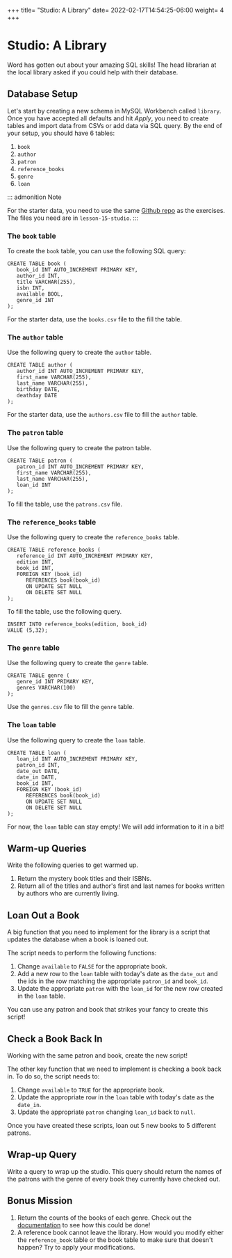 +++
title= "Studio: A Library"
date= 2022-02-17T14:54:25-06:00
weight= 4
+++

# Studio: A Library

Word has gotten out about your amazing SQL skills! The head librarian at
the local library asked if you could help with their database.

## Database Setup

Let\'s start by creating a new schema in MySQL Workbench called
`library`. Once you have accepted all defaults and hit *Apply*, you need
to create tables and import data from CSVs or add data via SQL query. By
the end of your setup, you should have 6 tables:

1.  `book`
2.  `author`
3.  `patron`
4.  `reference_books`
5.  `genre`
6.  `loan`

::: admonition
Note

For the starter data, you need to use the same [Github
repo](https://github.com/LaunchCodeEducation/sql-starter-data) as the
exercises. The files you need are in `lesson-15-studio`.
:::

### The `book` table

To create the `book` table, you can use the following SQL query:

``` {.mysql linenos=""}
CREATE TABLE book (
   book_id INT AUTO_INCREMENT PRIMARY KEY,
   author_id INT,
   title VARCHAR(255),
   isbn INT,
   available BOOL,
   genre_id INT
);
```

For the starter data, use the `books.csv` file to the fill the table.

### The `author` table

Use the following query to create the `author` table.

``` {.mysql linenos=""}
CREATE TABLE author (
   author_id INT AUTO_INCREMENT PRIMARY KEY,
   first_name VARCHAR(255),
   last_name VARCHAR(255),
   birthday DATE,
   deathday DATE
);
```

For the starter data, use the `authors.csv` file to fill the `author`
table.

### The `patron` table

Use the following query to create the patron table.

``` {.mysql linenos=""}
CREATE TABLE patron (
   patron_id INT AUTO_INCREMENT PRIMARY KEY,
   first_name VARCHAR(255),
   last_name VARCHAR(255),
   loan_id INT
);
```

To fill the table, use the `patrons.csv` file.

### The `reference_books` table

Use the following query to create the `reference_books` table.

``` {.mysql linenos=""}
CREATE TABLE reference_books (
   reference_id INT AUTO_INCREMENT PRIMARY KEY,
   edition INT,
   book_id INT,
   FOREIGN KEY (book_id)
      REFERENCES book(book_id)
      ON UPDATE SET NULL
      ON DELETE SET NULL
);
```

To fill the table, use the following query.

``` {.mysql linenos=""}
INSERT INTO reference_books(edition, book_id)
VALUE (5,32);
```

### The `genre` table

Use the following query to create the `genre` table.

``` {.mysql linenos=""}
CREATE TABLE genre (
   genre_id INT PRIMARY KEY,
   genres VARCHAR(100)
);
```

Use the `genres.csv` file to fill the `genre` table.

### The `loan` table

Use the following query to create the `loan` table.

``` {.mysql linenos=""}
CREATE TABLE loan (
   loan_id INT AUTO_INCREMENT PRIMARY KEY,
   patron_id INT,
   date_out DATE,
   date_in DATE,
   book_id INT,
   FOREIGN KEY (book_id)
      REFERENCES book(book_id)
      ON UPDATE SET NULL
      ON DELETE SET NULL
);
```

For now, the `loan` table can stay empty! We will add information to it
in a bit!

## Warm-up Queries

Write the following queries to get warmed up.

1.  Return the mystery book titles and their ISBNs.
2.  Return all of the titles and author\'s first and last names for
    books written by authors who are currently living.

## Loan Out a Book

A big function that you need to implement for the library is a script
that updates the database when a book is loaned out.

The script needs to perform the following functions:

1.  Change `available` to `FALSE` for the appropriate book.
2.  Add a new row to the `loan` table with today\'s date as the
    `date_out` and the ids in the row matching the appropriate
    `patron_id` and `book_id`.
3.  Update the appropriate `patron` with the `loan_id` for the new row
    created in the `loan` table.

You can use any patron and book that strikes your fancy to create this
script!

## Check a Book Back In

Working with the same patron and book, create the new script!

The other key function that we need to implement is checking a book back
in. To do so, the script needs to:

1.  Change `available` to `TRUE` for the appropriate book.
2.  Update the appropriate row in the `loan` table with today\'s date as
    the `date_in`.
3.  Update the appropriate `patron` changing `loan_id` back to `null`.

Once you have created these scripts, loan out 5 new books to 5 different
patrons.

## Wrap-up Query

Write a query to wrap up the studio. This query should return the names
of the patrons with the genre of every book they currently have checked
out.

## Bonus Mission

1.  Return the counts of the books of each genre. Check out the
    [documentation](https://dev.mysql.com/doc/refman/8.0/en/counting-rows.html)
    to see how this could be done!
2.  A reference book cannot leave the library. How would you modify
    either the `reference_book` table or the book table to make sure
    that doesn\'t happen? Try to apply your modifications.

